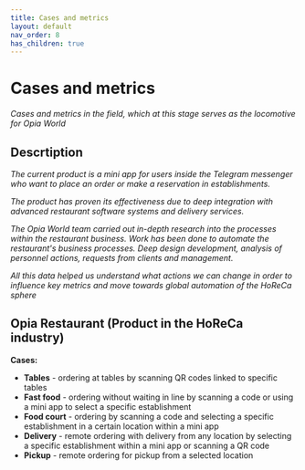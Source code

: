 ```yaml
---
title: Cases and metrics
layout: default
nav_order: 8
has_children: true
---
```


# Cases and metrics

_Cases and metrics in the field, which at this stage serves as the locomotive for Opia World_

## Descrtiption

_The current product is a mini app for users inside the Telegram messenger who want to place an order or make a reservation in establishments._

_The product has proven its effectiveness due to deep integration with advanced restaurant software systems and delivery services._

_The Opia World team carried out in-depth research into the processes within the restaurant business. Work has been done to automate the restaurant's business processes. Deep design development, analysis of personnel actions, requests from clients and management._

_All this data helped us understand what actions we can change in order to influence key metrics and move towards global automation of the HoReCa sphere_

## Opia Restaurant (Product in the HoReCa industry)

**Cases:**
- **Tables** - ordering at tables by scanning QR codes linked to specific tables
- **Fast food** - ordering without waiting in line by scanning a code or using a mini app to select a specific establishment
- **Food court** - ordering by scanning a code and selecting a specific establishment in a certain location within a mini app
- **Delivery** - remote ordering with delivery from any location by selecting a specific establishment within a mini app or scanning a QR code
- **Pickup** - remote ordering for pickup from a selected location
